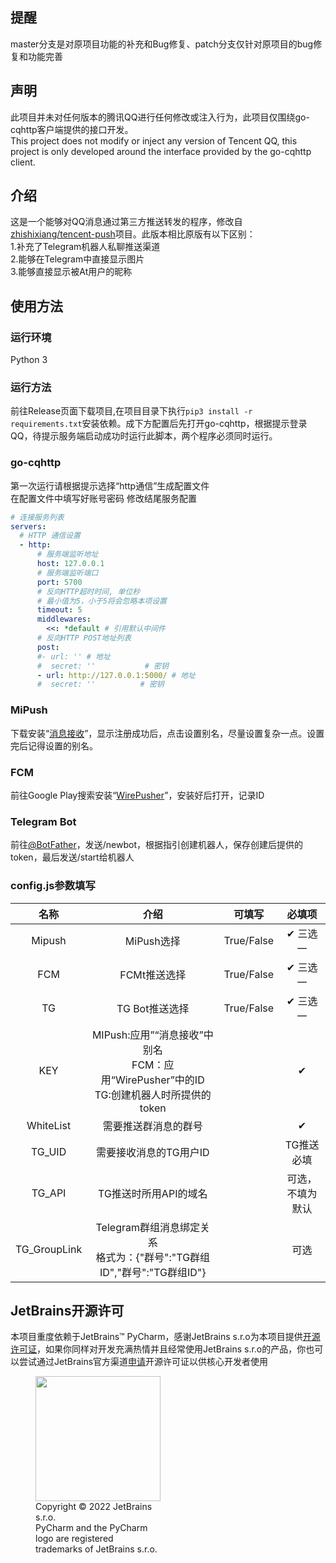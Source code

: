 ## 提醒
master分支是对原项目功能的补充和Bug修复、patch分支仅针对原项目的bug修复和功能完善
## 声明
此项目并未对任何版本的腾讯QQ进行任何修改或注入行为，此项目仅围绕go-cqhttp客户端提供的接口开发。<br>
This project does not modify or inject any version of Tencent QQ, this project is only developed around the interface provided by the go-cqhttp client.
## 介绍
这是一个能够对QQ消息通过第三方推送转发的程序，修改自<a href="https://github.com/zhishixiang/tencent-push">zhishixiang/tencent-push</a>项目。此版本相比原版有以下区别：  
1.补充了Telegram机器人私聊推送渠道<br>
2.能够在Telegram中直接显示图片<br>
3.能够直接显示被At用户的昵称<br>
## 使用方法
### 运行环境
Python 3
### 运行方法
前往Release页面下载项目,在项目目录下执行`pip3 install -r requirements.txt`安装依赖。成下方配置后先打开go-cqhttp，根据提示登录QQ，待提示服务端启动成功时运行此脚本，两个程序必须同时运行。
### go-cqhttp
第一次运行请根据提示选择“http通信”生成配置文件<br>
在配置文件中填写好账号密码 修改结尾服务配置
```yaml
# 连接服务列表
servers:
  # HTTP 通信设置
  - http:
      # 服务端监听地址
      host: 127.0.0.1
      # 服务端监听端口
      port: 5700
      # 反向HTTP超时时间, 单位秒
      # 最小值为5，小于5将会忽略本项设置
      timeout: 5
      middlewares:
        <<: *default # 引用默认中间件
      # 反向HTTP POST地址列表
      post:
      #- url: '' # 地址
      #  secret: ''           # 密钥
      - url: http://127.0.0.1:5000/ # 地址
      #  secret: ''          # 密钥
```
### MiPush
下载安装“<a href="https://github.com/QXAzusa/tencent-push/raw/master/package/top.tdtt.news.apk">消息接收</a>”，显示注册成功后，点击设置别名，尽量设置复杂一点。设置完后记得设置的别名。
### FCM
前往Google Play搜索安装“<a href="https://play.google.com/store/apps/details?id=com.mrivan.wirepusher">WirePusher</a>”，安装好后打开，记录ID
### Telegram Bot
前往<a href="https://t.me/BotFather">@BotFather</a>，发送/newbot，根据指引创建机器人，保存创建后提供的token，最后发送/start给机器人
### config.js参数填写
|    名称     |                                  介绍                                   |    可填写     |   必填项    |
|:---------:|:---------------------------------------------------------------------:|:----------:|:--------:|
|  Mipush   |                               MiPush选择                                | True/False |   ✔ 三选一   |
|    FCM    |                               FCMt推送选择                                | True/False |    ✔ 三选一     |
|    TG     |                              TG Bot推送选择                               | True/False |    ✔ 三选一     |
|    KEY    | MIPush:应用”“消息接收”中别名<br/>FCM：应用“WirePusher”中的ID<br/>TG:创建机器人时所提供的token |         |    ✔     |
| WhiteList |                              需要推送群消息的群号                               |         |    ✔     |
|  TG_UID   |                             需要接收消息的TG用户ID                             |          |  TG推送必填  |
|  TG_API   |                             TG推送时所用API的域名                             |         | 可选，不填为默认 |
|     TG_GroupLink      |        Telegram群组消息绑定关系<br/>格式为：{"群号":"TG群组ID","群号":"TG群组ID"}         |            |     可选     |
## JetBrains开源许可
本项目重度依赖于JetBrains™ PyCharm，感谢JetBrains s.r.o为本项目提供[开源许可证](https://www.jetbrains.com/community/opensource/#support)，如果你同样对开发充满热情并且经常使用JetBrains s.r.o的产品，你也可以尝试通过JetBrains官方渠道[申请](https://www.jetbrains.com/shop/eform/opensource)开源许可证以供核心开发者使用


<figure style="width: min-content">
    <img src="https://resources.jetbrains.com/storage/products/company/brand/logos/PyCharm_icon.png" width="200" height="200">
    <figcaption>Copyright © 2022 JetBrains s.r.o. <br>PyCharm and the PyCharm logo are registered trademarks of JetBrains s.r.o.</figcaption>
</figure>
